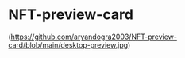 # NFT-preview-card 
(https://github.com/aryandogra2003/NFT-preview-card/blob/main/desktop-preview.jpg)
